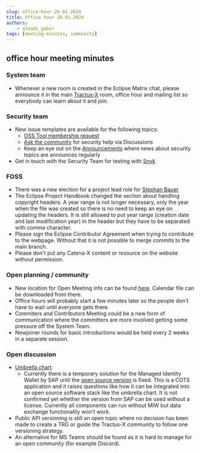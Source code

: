 ```yaml
---
slug: office-hour-26-01-2024
title: Office hour 26.01.2024
authors: 
    - almadi_gabor
tags: [meeting-minutes, community]
---
```


## office hour meeting minutes

### System team

- Whenever a new room is created in the Eclipse Matrix chat, please announce it in the main [Tractux-X](https://matrix.to/#/#tractusx:matrix.eclipse.org) room,
  office hour and mailing list so everybody can learn about it and join.

### Security team

- New issue templates are available for the following topics:
  - [OSS Tool membership request](https://github.com/eclipse-tractusx/sig-security/issues/new?assignees=SSIRKC&labels=security%2C+tool&projects=&template=tractus-x-oss-tool-membership-request.md&title=Requesting+access+to+%22%5BTOOL+NAME%5D+YOUR_REPOSITORY%22)
  - [Ask the community](https://github.com/eclipse-tractusx/sig-security/discussions/categories/q-a) for security help via Discussions
  - Keep an eye out on the [Announcements](https://github.com/eclipse-tractusx/sig-security/discussions/categories/announcements) where news 
    about security topics are announces regularly
- Get in touch with the Security Team for testing with [Snyk](https://snyk.io/)

### FOSS

- There was a new election for a project lead role for [Stephan Bauer](https://github.com/stephanbcbauer)
- The Eclipse Project Handbook changed the section about handling copyright headers. A year range is not longer necessary, only the year when
  the file was created so there is no need to keep an eye on updating the headers. It is still allowed to put year range (creation date and
  last modification year) in the header but they have to be separated with comma character.
- Please sign the Eclipse Contributor Agreement when trying to contribute to the webpage. Without that it is not possible to merge commits
  to the main branch.
- Please don't put any Catena-X content or resource on the website without permission.

### Open planning / community

- New location for Open Meeting info can be found [here](https://eclipse-tractusx.github.io/community/open-meetings). Calendar file can be
  downloaded from there.
- Office hours will probably start a few minutes later so the people don't have to wait until everyone gets there.
- Commiters and Contributors Meeting could be a new form of communication where the committers are more involved getting some pressure off the System Team.
- Newjoiner rounds for basic introductions would be held every 2 weeks in a separate session.

### Open discussion

- [Umbrella chart](https://github.com/eclipse-tractusx/e2e-testing):
  - Currently there is a temporary solution for the Managed Identity Wallet by SAP until the [open source version](https://github.com/eclipse-tractusx/managed-identity-wallet) is fixed. This is a COTS
    application and it raises questions like how it can be integrated into an open source software stack like the umbrella chart. It is not confirmed yet
    whether the version from SAP can be used without a license. Currently all components can run without MIW but data exchange functionality won't work.
- Public API versioning is still an open topic where no decision has been made to create a TRG or guide the Tractus-X community to follow
  one versioning strategy.
- An alternative for MS Teams should be found as it is hard to manage for an open community (for example Discord).
